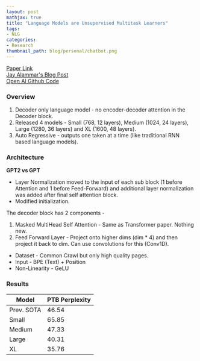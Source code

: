 ```yaml
---
layout: post
mathjax: true
title: "Language Models are Unsupervised Multitask Learners"
tags:
- NLG
categories:
- Research
thumbnail_path: blog/personal/chatbot.png
---
```


[Paper Link](https://cdn.openai.com/better-language-models/language_models_are_unsupervised_multitask_learners.pdf) <br/>
[Jay Alammar's Blog Post](http://jalammar.github.io/illustrated-gpt2/) <br/>
[Open AI Github Code](https://github.com/openai/gpt-2)

### Overview

1. Decoder only language model - no encoder-decoder attention in the Decoder block.
2. Released 4 models - Small (768, 12 layers), Medium (1024, 24 layers), Large (1280, 36 layers) and XL (1600, 48 layers).
3. Auto Regressive - outputs one taken at a time (like traditional RNN based language models).


### Architecture

**GPT2 vs GPT**

- Layer Normalization moved to the input of each sub block (1 before Attention and 1 before Feed-Forward) and additional layer normalization was added after final self attention block.
- Modified initialization.

The decoder block has 2 components - 

1. Masked MultiHead Self Attention - Same as Transformer paper. Nothing new.
2. Feed Forward Layer - Project onto higher dims (dim * 4) and then project it back to dim. Can use convolutions for this (Conv1D).

- Dataset - Common Crawl but only high quality pages.
- Input - BPE (Text) + Position
- Non-Linearity - GeLU

### Results

| Model | PTB Perplexity |
|-------|-----|
| Prev. SOTA | 46.54 |
| Small | 65.85 |
| Medium |  47.33 |
| Large | 40.31 |
| XL |  35.76 |